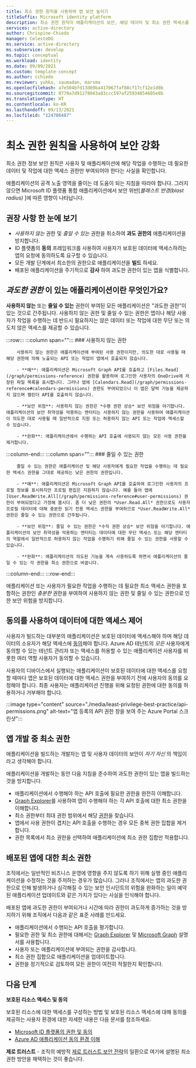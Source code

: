 ```yaml
---
title: 최소 권한 원칙을 사용하여 앱 보안 높이기
titleSuffix: Microsoft identity platform
description: 최소 권한 원칙이 애플리케이션의 보안, 해당 데이터 및 최소 권한 액세스를 구현하는 데 사용할 수 있는 Microsoft ID 플랫폼 기능을 향상시키는 데 어떻게 도움이 될 수 있는지 알아보세요.
services: active-directory
author: Chrispine-Chiedo
manager: CelesteDG
ms.service: active-directory
ms.subservice: develop
ms.topic: conceptual
ms.workload: identity
ms.date: 09/09/2021
ms.custom: template-concept
ms.author: cchiedo
ms.reviewer: yuhko, saumadan, marsma
ms.openlocfilehash: a7e504bfd13d89ba417067faf88cf17cf12e1d0b
ms.sourcegitcommit: 0770a7d91278043a83ccc597af25934854605e8b
ms.translationtype: HT
ms.contentlocale: ko-KR
ms.lasthandoff: 09/13/2021
ms.locfileid: "124786487"
---
```

# <a name="enhance-security-with-the-principle-of-least-privilege"></a>최소 권한 원칙을 사용하여 보안 강화

최소 권한 정보 보안 원칙은 사용자 및 애플리케이션에 해당 작업을 수행하는 데 필요한 데이터 및 작업에 대한 액세스 권한만 부여되어야 한다는 사실을 확인합니다.

애플리케이션의 공격 노출 영역을 줄이는 데 도움이 되는 지침을 따라야 합니다. 그러지 않으면 Microsoft ID 플랫폼 통합 애플리케이션에서 보안 위반[*블래스트 반경(blast radius)* ]에 따른 영향이 나타납니다.

## <a name="recommendations-at-a-glance"></a>권장 사항 한 눈에 보기

- *사용하지 않는* 권한 및 *줄일 수 있는* 권한을 취소하여 **과도 권한의** 애플리케이션을 방지합니다.
- ID 플랫폼의 **동의** 프레임워크를 사용하여 사용자가 보호된 데이터에 액세스하려는 앱의 요청에 동의하도록 요구할 수 있습니다.
- 모든 개발 단계에서 최소한의 권한으로 애플리케이션을 **빌드** 하세요.
- 배포된 애플리케이션을 주기적으로 **감사** 하여 과도한 권한이 있는 앱을 식별합니다.

## <a name="whats-an-overprivileged-application"></a>*과도한 권한* 이 있는 애플리케이션이란 무엇인가요?

**사용하지 않는** 또는 **줄일 수 있는** 권한이 부여된 모든 애플리케이션은 "과도한 권한"이 있는 것으로 간주됩니다. 사용하지 않는 권한 및 줄일 수 있는 권한은 앱이나 해당 사용자가 작업을 수행하는 데 반드시 필요하지는 않은 데이터 또는 작업에 대한 무단 또는 의도치 않은 액세스를 제공할 수 있습니다.

:::row:::
   :::column span="":::
      ### <a name="unused-permissions"></a>사용하지 않는 권한

        사용하지 않는 권한은 애플리케이션에 부여된 사용 권한이지만, 의도한 대로 사용될 때 해당 권한에 의해 노출되는 API 또는 작업이 앱에서 호출되지 않습니다.

        - **예**: 애플리케이션은 Microsoft Graph API를 호출하고 [Files.Read](/graph/permissions-reference) 권한을 활용하여 로그인한 사용자의 OneDrive에 저장된 파일 목록을 표시합니다. 그러나 앱에 [Calendars.Read](/graph/permissions-reference#calendars-permissions) 권한도 부여되었으나 이 앱은 달력 기능을 제공하지 않으며 캘린더 API를 호출하지 않습니다.

        - **보안 위험**: 사용하지 않는 권한은 *수평 권한 상승* 보안 위험을 야기합니다. 애플리케이션의 보안 취약성을 악용하는 엔터티는 사용하지 않는 권한을 사용하여 애플리케이션이 의도한 대로 사용될 때 일반적으로 지원 또는 허용하지 않는 API 또는 작업에 액세스할 수 있습니다.

        - **완화**: 애플리케이션에서 수행하는 API 호출에 사용되지 않는 모든 사용 권한을 제거합니다.
   :::column-end:::
   :::column span="":::
      ### <a name="reducible-permissions"></a>줄일 수 있는 권한

        줄일 수 있는 권한은 애플리케이션 및 해당 사용자에게 필요한 작업을 수행하는 데 필요한 액세스 권한을 그대로 제공하는 낮은 권한의 권한입니다.

        - **예**: 애플리케이션은 Microsoft Graph API를 호출하여 로그인한 사용자의 프로필 정보를 표시하지만 프로필 편집은 지원하지 않습니다. 예를 들어 앱에 [User.ReadWrite.All](/graph/permissions-reference#user-permissions) 권한이 부여되었다고 가정해 봅시다. 좀 더 낮은 권한의 *User.Read.All* 권한으로도 사용자 프로필 데이터에 대해 충분한 읽기 전용 액세스 권한을 부여하므로 *User.ReadWrite.All* 권한은 줄일 수 있는 권한으로 간주됩니다.

        - **보안 위험**: 줄일 수 있는 권한은 *수직 권한 상승* 보안 위험을 야기합니다. 애플리케이션의 보안 취약성을 악용하는 엔터티는 데이터에 대한 무단 액세스 또는 해당 엔터티의 역할에서 일반적으로 허용하지 않는 작업을 수행하기 위해 줄일 수 있는 권한을 사용할 수 있습니다.

        - **완화**: 애플리케이션의 의도된 기능을 계속 사용하도록 하면서 애플리케이션의 줄일 수 있는 각 권한을 최소 권한으로 바꿉니다.
   :::column-end:::
:::row-end:::

애플리케이션 또는 사용자가 필요한 작업을 수행하는 데 필요한 최소 액세스 권한을 포함하는 권한인 *충분한* 권한을 부여하여 사용하지 않는 권한 및 줄일 수 있는 권한으로 인한 보안 위험을 방지합니다.

## <a name="use-consent-to-control-access-to-data"></a>동의를 사용하여 데이터에 대한 액세스 제어

사용자가 빌드하는 대부분의 애플리케이션은 보호된 데이터에 액세스해야 하며 해당 데이터의 소유자가 해당 액세스에 [동의](application-consent-experience.md#consent-and-permissions)해야 합니다. Azure AD 테넌트의 *모든* 사용자에게 동의할 수 있는 테넌트 관리자 또는 액세스를 허용할 수 있는 애플리케이션 사용자를 비롯한 여러 역할 사용자가 동의할 수 있습니다.

사용자의 디바이스에서 실행되는 애플리케이션이 보호된 데이터에 대한 액세스를 요청할 때마다 앱은 보호된 데이터에 대한 액세스 권한을 부여하기 전에 사용자의 동의를 요청해야 합니다. 최종 사용자는 애플리케이션 진행을 위해 요청된 권한에 대한 동의를 허용하거나 거부해야 합니다.

:::image type="content" source="./media/least-privilege-best-practice/api-permissions.png" alt-text="앱 등록의 API 권한 창을 보여 주는 Azure Portal 스크린샷":::

## <a name="least-privilege-during-app-development"></a>앱 개발 중 최소 권한

애플리케이션을 빌드하는 개발자는 앱 및 사용자 데이터의 보안이 *자기 자신* 의 책임이라고 생각해야 합니다.

애플리케이션을 개발하는 동안 다음 지침을 준수하여 과도한 권한이 있는 앱을 빌드하는 것을 방지합니다.

- 애플리케이션에서 수행해야 하는 API 호출에 필요한 권한을 완전히 이해합니다.
- [Graph Explorer](https://developer.microsoft.com/graph/graph-explorer)를 사용하여 앱이 수행해야 하는 각 API 호출에 대한 최소 권한을 이해합니다.
- 최소 권한부터 최대 권한 범위에서 해당 [권한](/graph/permissions-reference)을 찾습니다.
- 앱에서 사용 권한이 겹치는 API 호출을 수행하는 경우 모든 중복 권한 집합을 제거합니다.
- 권한 목록에서 최소 권한을 선택하여 애플리케이션에 최소 권한 집합만 적용합니다.

## <a name="least-privilege-for-deployed-apps"></a>배포된 앱에 대한 최소 권한

조직에서는 일반적인 비즈니스 운영에 영향을 주지 않도록 하기 위해 실행 중인 애플리케이션을 수정하는 것을 주저하는 경우가 많습니다. 그러나 조직에서는 앱의 과도한 권한으로 인해 발생하거나 심각해질 수 있는 보안 인시던트의 위험을 완화하는 일이 예약된 애플리케이션 업데이트와 같은 가치가 있다는 사실을 인식해야 합니다.

배포된 앱에 과도한 권한이 부여되거나 시간에 따라 권한이 과도하게 증가하는 것을 방지하기 위해 조직에서 다음과 같은 표준 사례를 만드세요.

- 애플리케이션에서 수행되는 API 호출을 평가합니다.
- 필요한 권한 및 최소 권한에 대해서는 [Graph Explorer](https://developer.microsoft.com/graph/graph-explorer) 및 [Microsoft Graph](/graph/overview) 설명서를 사용합니다.
- 사용자 또는 애플리케이션에 부여되는 권한을 감사합니다.
- 최소 권한 집합으로 애플리케이션을 업데이트합니다.
- 권한을 정기적으로 검토하여 모든 권한이 여전히 적절한지 확인합니다.

## <a name="next-steps"></a>다음 단계

**보호된 리소스 액세스 및 동의**

보호된 리소스에 대한 액세스를 구성하는 방법 및 보호된 리소스 액세스에 대해 동의를 제공하는 사용자 환경에 대한 자세한 내용은 다음 문서를 참조하세요.

- [Microsoft ID 플랫폼의 권한 및 동의](../develop/v2-permissions-and-consent.md)
- [Azure AD 애플리케이션 동의 환경 이해](../develop/application-consent-experience.md)

**제로 트러스트** - 조직의 예방적 [제로 트러스트 보안 전략](/security/zero-trust/)의 일환으로 여기에 설명된 최소 권한 방안을 채택하는 것이 좋습니다.
